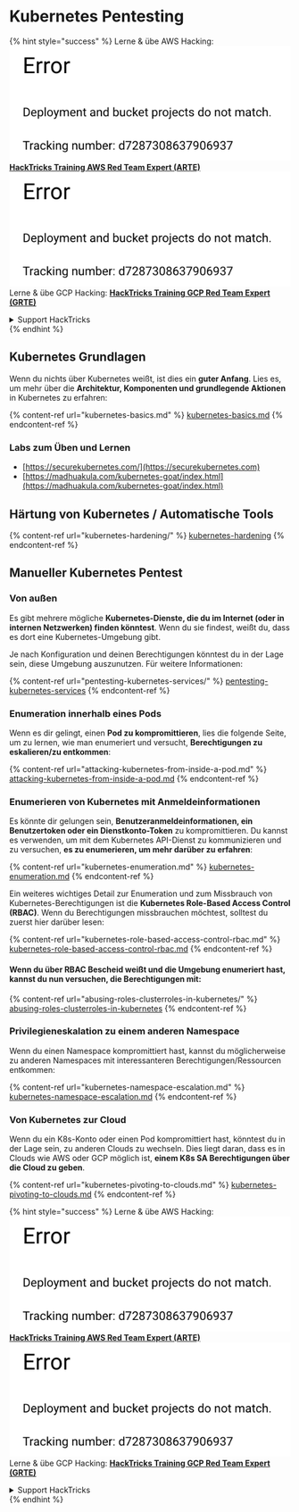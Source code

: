 # Kubernetes Pentesting

{% hint style="success" %}
Lerne & übe AWS Hacking:<img src="../../.gitbook/assets/image (1) (1).png" alt="" data-size="line">[**HackTricks Training AWS Red Team Expert (ARTE)**](https://training.hacktricks.xyz/courses/arte)<img src="../../.gitbook/assets/image (1) (1).png" alt="" data-size="line">\
Lerne & übe GCP Hacking: <img src="../../.gitbook/assets/image (2).png" alt="" data-size="line">[**HackTricks Training GCP Red Team Expert (GRTE)**<img src="../../.gitbook/assets/image (2).png" alt="" data-size="line">](https://training.hacktricks.xyz/courses/grte)

<details>

<summary>Support HackTricks</summary>

* Überprüfe die [**Abonnementpläne**](https://github.com/sponsors/carlospolop)!
* **Tritt der** 💬 [**Discord-Gruppe**](https://discord.gg/hRep4RUj7f) oder der [**Telegram-Gruppe**](https://t.me/peass) bei oder **folge** uns auf **Twitter** 🐦 [**@hacktricks\_live**](https://twitter.com/hacktricks\_live)**.**
* **Teile Hacking-Tricks, indem du PRs zu den** [**HackTricks**](https://github.com/carlospolop/hacktricks) und [**HackTricks Cloud**](https://github.com/carlospolop/hacktricks-cloud) GitHub-Repos einreichst.

</details>
{% endhint %}

## Kubernetes Grundlagen

Wenn du nichts über Kubernetes weißt, ist dies ein **guter Anfang**. Lies es, um mehr über die **Architektur, Komponenten und grundlegende Aktionen** in Kubernetes zu erfahren:

{% content-ref url="kubernetes-basics.md" %}
[kubernetes-basics.md](kubernetes-basics.md)
{% endcontent-ref %}

### Labs zum Üben und Lernen

* [https://securekubernetes.com/](https://securekubernetes.com)
* [https://madhuakula.com/kubernetes-goat/index.html](https://madhuakula.com/kubernetes-goat/index.html)

## Härtung von Kubernetes / Automatische Tools

{% content-ref url="kubernetes-hardening/" %}
[kubernetes-hardening](kubernetes-hardening/)
{% endcontent-ref %}

## Manueller Kubernetes Pentest

### Von außen

Es gibt mehrere mögliche **Kubernetes-Dienste, die du im Internet (oder in internen Netzwerken) finden könntest**. Wenn du sie findest, weißt du, dass es dort eine Kubernetes-Umgebung gibt.

Je nach Konfiguration und deinen Berechtigungen könntest du in der Lage sein, diese Umgebung auszunutzen. Für weitere Informationen:

{% content-ref url="pentesting-kubernetes-services/" %}
[pentesting-kubernetes-services](pentesting-kubernetes-services/)
{% endcontent-ref %}

### Enumeration innerhalb eines Pods

Wenn es dir gelingt, einen **Pod zu kompromittieren**, lies die folgende Seite, um zu lernen, wie man enumeriert und versucht, **Berechtigungen zu eskalieren/zu entkommen**:

{% content-ref url="attacking-kubernetes-from-inside-a-pod.md" %}
[attacking-kubernetes-from-inside-a-pod.md](attacking-kubernetes-from-inside-a-pod.md)
{% endcontent-ref %}

### Enumerieren von Kubernetes mit Anmeldeinformationen

Es könnte dir gelungen sein, **Benutzeranmeldeinformationen, ein Benutzertoken oder ein Dienstkonto-Token** zu kompromittieren. Du kannst es verwenden, um mit dem Kubernetes API-Dienst zu kommunizieren und zu versuchen, **es zu enumerieren, um mehr darüber zu erfahren**:

{% content-ref url="kubernetes-enumeration.md" %}
[kubernetes-enumeration.md](kubernetes-enumeration.md)
{% endcontent-ref %}

Ein weiteres wichtiges Detail zur Enumeration und zum Missbrauch von Kubernetes-Berechtigungen ist die **Kubernetes Role-Based Access Control (RBAC)**. Wenn du Berechtigungen missbrauchen möchtest, solltest du zuerst hier darüber lesen:

{% content-ref url="kubernetes-role-based-access-control-rbac.md" %}
[kubernetes-role-based-access-control-rbac.md](kubernetes-role-based-access-control-rbac.md)
{% endcontent-ref %}

#### Wenn du über RBAC Bescheid weißt und die Umgebung enumeriert hast, kannst du nun versuchen, die Berechtigungen mit:

{% content-ref url="abusing-roles-clusterroles-in-kubernetes/" %}
[abusing-roles-clusterroles-in-kubernetes](abusing-roles-clusterroles-in-kubernetes/)
{% endcontent-ref %}

### Privilegieneskalation zu einem anderen Namespace

Wenn du einen Namespace kompromittiert hast, kannst du möglicherweise zu anderen Namespaces mit interessanteren Berechtigungen/Ressourcen entkommen:

{% content-ref url="kubernetes-namespace-escalation.md" %}
[kubernetes-namespace-escalation.md](kubernetes-namespace-escalation.md)
{% endcontent-ref %}

### Von Kubernetes zur Cloud

Wenn du ein K8s-Konto oder einen Pod kompromittiert hast, könntest du in der Lage sein, zu anderen Clouds zu wechseln. Dies liegt daran, dass es in Clouds wie AWS oder GCP möglich ist, **einem K8s SA Berechtigungen über die Cloud zu geben**.

{% content-ref url="kubernetes-pivoting-to-clouds.md" %}
[kubernetes-pivoting-to-clouds.md](kubernetes-pivoting-to-clouds.md)
{% endcontent-ref %}

{% hint style="success" %}
Lerne & übe AWS Hacking:<img src="../../.gitbook/assets/image (1) (1).png" alt="" data-size="line">[**HackTricks Training AWS Red Team Expert (ARTE)**](https://training.hacktricks.xyz/courses/arte)<img src="../../.gitbook/assets/image (1) (1).png" alt="" data-size="line">\
Lerne & übe GCP Hacking: <img src="../../.gitbook/assets/image (2).png" alt="" data-size="line">[**HackTricks Training GCP Red Team Expert (GRTE)**<img src="../../.gitbook/assets/image (2).png" alt="" data-size="line">](https://training.hacktricks.xyz/courses/grte)

<details>

<summary>Support HackTricks</summary>

* Überprüfe die [**Abonnementpläne**](https://github.com/sponsors/carlospolop)!
* **Tritt der** 💬 [**Discord-Gruppe**](https://discord.gg/hRep4RUj7f) oder der [**Telegram-Gruppe**](https://t.me/peass) bei oder **folge** uns auf **Twitter** 🐦 [**@hacktricks\_live**](https://twitter.com/hacktricks\_live)**.**
* **Teile Hacking-Tricks, indem du PRs zu den** [**HackTricks**](https://github.com/carlospolop/hacktricks) und [**HackTricks Cloud**](https://github.com/carlospolop/hacktricks-cloud) GitHub-Repos einreichst.

</details>
{% endhint %}

